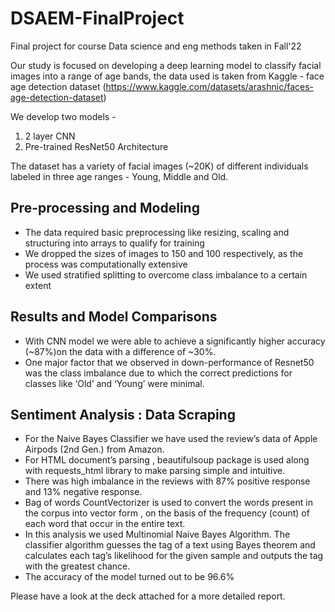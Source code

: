 # DSAEM-FinalProject
Final project for course Data science and eng methods taken in Fall'22

Our study is focused on developing a deep learning model to classify facial images into a range of age bands, the data used is taken from Kaggle - face age detection dataset (https://www.kaggle.com/datasets/arashnic/faces-age-detection-dataset)

We develop two models - 

1) 2 layer CNN
2) Pre-trained ResNet50 Architecture

The dataset has a variety of facial images (~20K) of different individuals labeled in three age ranges - Young, Middle and Old. 

## Pre-processing and Modeling

- The data required basic preprocessing like resizing, scaling and structuring into arrays to qualify for training
- We dropped the sizes of images to 150 and 100 respectively, as the process was computationally extensive
- We used stratified splitting to overcome class imbalance to a certain extent

## Results and Model Comparisons

- With CNN model we were able to achieve a significantly higher accuracy (~87%)on the data with a difference of ~30%.
- One major factor that we observed in down-performance of Resnet50 was the class imbalance due to which the correct predictions for classes like ‘Old’ and ‘Young’ were minimal.

## Sentiment Analysis : Data Scraping

- For the Naive Bayes Classifier we have used the review’s data of Apple Airpods (2nd Gen.) from Amazon.
- For HTML document’s parsing , beautifulsoup package is used along with requests_html library to make parsing simple and intuitive.
- There was high imbalance in the reviews with 87% positive response and 13% negative response.
- Bag of words CountVectorizer is used to convert the words present in the corpus into vector form , on the basis of the frequency (count) of each word that occur in the entire text.
- In this analysis we used Multinomial  Naive Bayes Algorithm. The classifier algorithm guesses the tag of a text using Bayes theorem and calculates each tag’s likelihood for the given sample and outputs the tag with the greatest chance.
- The accuracy of the model turned out to be 96.6%

Please have a look at the deck attached for a more detailed report. 
